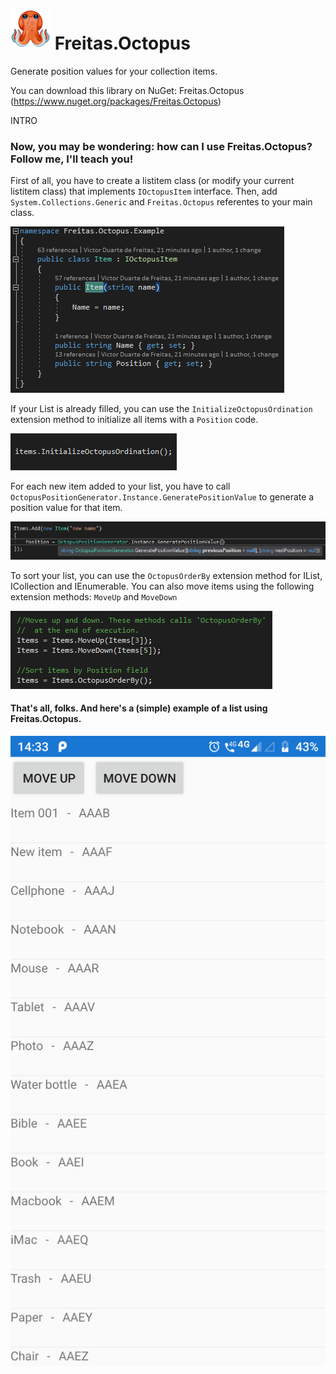# ![octopus](https://github.com/victorduartedefreitas/Freitas.Octopus/blob/master/res/octopus_64.png) Freitas.Octopus
Generate position values for your collection items.

You can download this library on NuGet: Freitas.Octopus (https://www.nuget.org/packages/Freitas.Octopus)

INTRO

### Now, you may be wondering: how can I use Freitas.Octopus? Follow me, I'll teach you!

First of all, you have to create a listitem class (or modify your current listitem class) that implements `IOctopusItem` interface.
Then, add `System.Collections.Generic` and `Freitas.Octopus` referentes to your main class.

![IOctopusItem](https://github.com/victorduartedefreitas/Freitas.Octopus/blob/master/res/IOctopusItem%20implementation.png)

If your List is already filled, you can use the `InitializeOctopusOrdination` extension method to initialize all items with a `Position` code.

![InitializeOctopusOrdination](https://github.com/victorduartedefreitas/Freitas.Octopus/blob/master/res/InitializeOctopusOrdination.png)

For each new item added to your list, you have to call `OctopusPositionGenerator.Instance.GeneratePositionValue` to generate a position value for that item.

![GeneratePositionValue](https://github.com/victorduartedefreitas/Freitas.Octopus/blob/master/res/GeneratePositionValue.png)

To sort your list, you can use the `OctopusOrderBy` extension method for IList<T>, ICollection<T> and IEnumerable<T>.
You can also move items using the following extension methods: `MoveUp` and `MoveDown`

![MoveMethods](https://github.com/victorduartedefreitas/Freitas.Octopus/blob/master/res/MoveUp%20and%20MoveDown.png)
 
#### That's all, folks. And here's a (simple) example of a list using Freitas.Octopus.

![demo1](https://github.com/victorduartedefreitas/Freitas.Octopus/blob/master/res/demo.png)
